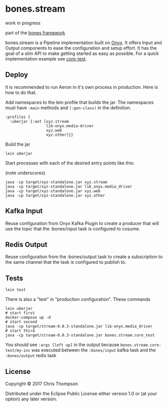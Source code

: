 # bones.stream

work in progress 

part of the [bones framework](https://github.com/teaforthecat/bones)

bones.stream is a Pipeline implementation built
on [Onyx](http://onyxplatform.org). It offers Input and Output components to
ease the configuration and setup effort. It has the goal of a slim
API to make getting started as easy as possible. For a quick implementation
example see [core-test](test/bones/stream/core_test.clj).


## Deploy

It is recommended to run Aeron in it's own process in production.
Here is how to do that.

Add namespaces to the lein profile that builds the jar. The namespaces must have
`-main` methods and `(:gen-class)` in the definition.

    :profiles {
      :uberjar {:aot [xyz.stream
                      lib-onyx.media-driver
                      xyz.web
                      xyz.other]}}

Build the jar

    lein uberjar
    
   
Start processes with each of the desired entry points like this: 

(note underscores)
 
    java -cp target/xyz-standalone.jar xyz.stream
    java -cp target/xyz-standalone.jar lib_onyx.media_driver
    java -cp target/xyz-standalone.jar xyz.web
    java -cp target/xyz-standalone.jar xyz.other


## Kafka Input

Reuse configuration from Onyx Kafka Plugin to create a producer that will use
the topic that the :bones/input task is configured to cosume.

## Redis Output

Reuse configuration from the :bones/output task to create a subscription to the
same channel that the task is configured to publish to.


## Tests

    lein test
    
There is also a "test" in "production configuration". These commands
    
    lein uberjar
    # start first
    docker-compose up -d 
    # start second
    java -cp target/stream-0.0.3-standalone.jar lib-onyx.media_driver 
    # start third
    java -cp target/stream-0.0.3-standalone.jar bones.stream.core_test 

You should see `:args [left up]` in the output because
`bones.stream.core-test/my-inc` was executed between the `:bones/input` kafka
task and the `:bones/output` redis task

## License

Copyright © 2017 Chris Thompson

Distributed under the Eclipse Public License either version 1.0 or (at
your option) any later version.
